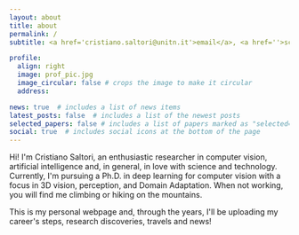 ```yaml
---
layout: about
title: about
permalink: /
subtitle: <a href='cristiano.saltori@unitn.it'>email</a>, <a href=''>scholar</a>, 

profile:
  align: right
  image: prof_pic.jpg
  image_circular: false # crops the image to make it circular
  address: 

news: true  # includes a list of news items
latest_posts: false  # includes a list of the newest posts
selected_papers: false # includes a list of papers marked as "selected={true}"
social: true  # includes social icons at the bottom of the page
---
```

Hi! I'm Cristiano Saltori, an enthusiastic researcher in computer vision, artificial intelligence and, in general, in love with science and technology.
Currently, I'm pursuing a Ph.D. in deep learning for computer vision with a focus in 3D vision, perception, and Domain Adaptation.
When not working, you will find me climbing or hiking on the mountains.

This is my personal webpage and, through the years, I'll be uploading my career's steps, research discoveries, travels and news!
